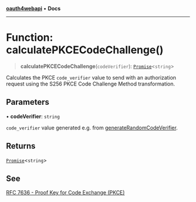 [**oauth4webapi**](../README.md) • **Docs**

***

# Function: calculatePKCECodeChallenge()

> **calculatePKCECodeChallenge**(`codeVerifier`): [`Promise`](https://developer.mozilla.org/docs/Web/JavaScript/Reference/Global_Objects/Promise)\<`string`\>

Calculates the PKCE `code_verifier` value to send with an authorization request using the S256
PKCE Code Challenge Method transformation.

## Parameters

• **codeVerifier**: `string`

`code_verifier` value generated e.g. from [generateRandomCodeVerifier](generateRandomCodeVerifier-1.md).

## Returns

[`Promise`](https://developer.mozilla.org/docs/Web/JavaScript/Reference/Global_Objects/Promise)\<`string`\>

## See

[RFC 7636 - Proof Key for Code Exchange (PKCE)](https://www.rfc-editor.org/rfc/rfc7636.html#section-4)
